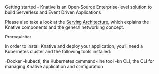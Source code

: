 Getting started - Knative is an Open-Source Enterprise-level solution to build Serverless and Event Driven Applications

Please also take a look at the [Serving Architecture](https://knative.dev/docs/serving/architecture/), which explains the Knative components and the general networking concept.

Prerequisite:

In order to install Knative and deploy your application, you’ll need a Kubernetes cluster and the following tools installed:

-Docker
-kubectl, the Kubernetes command-line tool
-kn CLI, the CLI for managing Knative application and configuration


